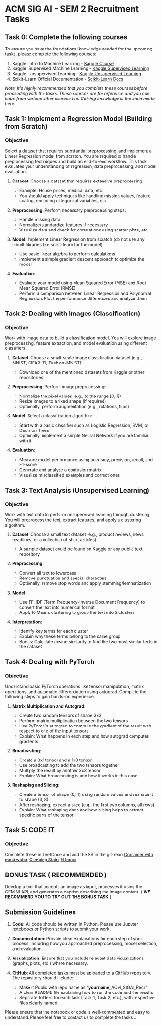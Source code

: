 # ACM SIG AI - SEM 2 Recruitment Tasks

## Task 0: Complete the following courses
To ensure you have the foundational knowledge needed for the upcoming tasks, please complete the following courses:

1. Kaggle: Intro to Machine Learning - [Kaggle Course](https://www.kaggle.com/learn/intro-to-machine-learning)
2. Kaggle: Supervised Machine Learning - [Kaggle Supervised Learning](https://www.kaggle.com/learn/supervised-learning)
3. Kaggle: Unsupervised Learning - [Kaggle Unsupervised Learning](https://www.almabetter.com/bytes/tutorials/data-science/unsupervised-learning)
4. Scikit-Learn Official Documentation - [Scikit-Learn Docs](https://scikit-learn.org/stable/user_guide.html)

*Note: It's highly recommended that you complete these courses before proceeding with the tasks. These sources are for reference and you can learn from various other sources too. Gaining knowledge is the main motto here.*

## Task 1: Implement a Regression Model (Building from Scratch)

### Objective
Select a dataset that requires substantial preprocessing, and implement a Linear Regression model from scratch. You are required to handle preprocessing techniques and build an end-to-end workflow. This task evaluates your understanding of regression, data preprocessing, and model evaluation.

1. **Dataset**: Choose a dataset that requires extensive preprocessing.
   - Example: House prices, medical data, etc.
   - You should apply techniques like handling missing values, feature scaling, encoding categorical variables, etc.

2. **Preprocessing**: Perform necessary preprocessing steps:
   - Handle missing data
   - Normalize/standardize features if necessary
   - Visualize data and check for correlations using scatter plots, etc.

3. **Model**: Implement Linear Regression from scratch (do not use any inbuilt libraries like scikit-learn for the model).
   - Use basic linear algebra to perform calculations
   - Implement a simple gradient descent approach to optimize the model

4. **Evaluation**:
   - Evaluate your model using Mean Squared Error (MSE) and Root Mean Squared Error (RMSE)
   - Perform a comparison between Linear Regression and Polynomial Regression. Plot the performance differences and analyze them

## Task 2: Dealing with Images (Classification)

### Objective
Work with image data to build a classification model. You will explore image preprocessing, feature extraction, and model evaluation using different classifiers.

1. **Dataset**: Choose a small-scale image classification dataset (e.g., MNIST, CIFAR-10, Fashion-MNIST).
   - Download one of the mentioned datasets from Kaggle or other repositories

2. **Preprocessing**: Perform image preprocessing:
   - Normalize the pixel values (e.g., to the range [0, 1])
   - Resize images to a fixed shape (if required)
   - Optionally, perform augmentation (e.g., rotations, flips)

3. **Model**: Select a classification algorithm:
   - Start with a basic classifier such as Logistic Regression, SVM, or Decision Trees
   - Optionally, implement a simple Neural Network if you are familiar with it

4. **Evaluation**:
   - Measure model performance using accuracy, precision, recall, and F1-score
   - Generate and analyze a confusion matrix
   - Visualize misclassified examples and correct ones

## Task 3: Text Analysis (Unsupervised Learning)

### Objective
Work with text data to perform unsupervised learning through clustering. You will preprocess the text, extract features, and apply a clustering algorithm.

1. **Dataset**: Choose a small text dataset (e.g., product reviews, news headlines, or a collection of short articles).
   - A sample dataset could be found on Kaggle or any public text repository

2. **Preprocessing**:
   - Convert all text to lowercase
   - Remove punctuation and special characters
   - Optionally, remove stop words and apply stemming/lemmatization

3. **Model**:
   - Use TF-IDF (Term Frequency-Inverse Document Frequency) to convert the text into numerical format
   - Apply K-Means clustering to group the text into 2 clusters

4. **Interpretation**:
   - Identify key terms for each cluster
   - Explain why these terms belong to the same group
   - Bonus: Calculate cosine similarity to find the two most similar texts in the dataset

## Task 4: Dealing with PyTorch

### Objective
Understand basic PyTorch operations like tensor manipulation, matrix operations, and automatic differentiation using autograd. Complete the following steps to gain hands-on experience.

1. **Matrix Multiplication and Autograd**:
   - Create two random tensors of shape 3x3
   - Perform matrix multiplication between the two tensors
   - Use PyTorch's autograd to compute the gradient of the result with respect to one of the input tensors
   - Explain: What happens in each step and how autograd computes gradients

2. **Broadcasting**:
   - Create a 3x1 tensor and a 1x3 tensor
   - Use broadcasting to add the two tensors together
   - Multiply the result by another 3x3 tensor
   - Explain: What broadcasting is and how it works in this case

3. **Reshaping and Slicing**:
   - Create a tensor of shape (6, 4) using random values and reshape it to shape (3, 8)
   - After reshaping, extract a slice (e.g., the first two columns, all rows)
   - Explain: What reshaping does and how slicing helps to extract specific parts of the tensor
  
## Task 5: CODE IT
### Objective
Complete these in LeetCode and add the SS in the git-repo
[Container with most water](https://leetcode.com/problems/container-with-most-water/), [Climbing Stairs](https://leetcode.com/problems/climbing-stairs/description/)
[H Index](https://leetcode.com/problems/h-index/?envType=study-plan-v2&envId=top-interview-150)

## BONUS TASK ( RECOMMENDED )
Develop a tool that accepts an image as input, processes it using the GEMINI API, and generates a caption describing the image content.
( **WE RECOMMEND YOU TO TRY OUT THE BONUS TASK** )

## Submission Guidelines

1. **Code**: All code should be written in Python. Please use Jupyter notebooks or Python scripts to submit your work.

2. **Documentation**: Provide clear explanations for each step of your process, including how you approached preprocessing, model selection, and evaluation.

3. **Visualization**: Ensure that you include relevant data visualizations (graphs, plots, etc.) where necessary.

4. **GitHub**: All completed tasks must be uploaded to a GitHub repository. The repository should include:
   - Make it Public with repo name as "**yourname**_ACM_SIGAI_Recr"
   - A clear README file explaining how to run the code and the results
   - Separate folders for each task (Task 1, Task 2, etc.), with respective files clearly named

Please ensure that the notebook or code is well-commented and easy to understand.
Please feel free to contact us to complete the tasks...

